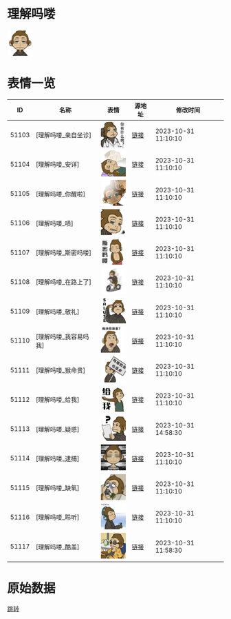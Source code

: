 # 理解吗喽

<img src="./cover.png" height="60" alt="cover" />

# 表情一览

|ID|名称|表情|源地址|修改时间|
|----|----|----|----|----|
|51103|[理解吗喽_亲自坐诊]|<img src="./pic/051103_%5B理解吗喽_亲自坐诊%5D.png" height="60" alt="亲自坐诊"/>|[链接](https://i0.hdslb.com/bfs/garb/a32e532e7cb701ddc6bf59352d9b158c193b9174.png)|2023-10-31 11:10:10|
|51104|[理解吗喽_安详]|<img src="./pic/051104_%5B理解吗喽_安详%5D.png" height="60" alt="安详"/>|[链接](https://i0.hdslb.com/bfs/garb/a3cc88f77c2f40128e502d718be654a02302ca81.png)|2023-10-31 11:10:10|
|51105|[理解吗喽_你醒啦]|<img src="./pic/051105_%5B理解吗喽_你醒啦%5D.png" height="60" alt="你醒啦"/>|[链接](https://i0.hdslb.com/bfs/garb/91e0eb3b19ce948e791e0b08239339f1586feb93.png)|2023-10-31 11:10:10|
|51106|[理解吗喽_啧]|<img src="./pic/051106_%5B理解吗喽_啧%5D.png" height="60" alt="啧"/>|[链接](https://i0.hdslb.com/bfs/garb/d58c30e0f21f3c82f31340c61d06aa55b8a88457.png)|2023-10-31 11:10:10|
|51107|[理解吗喽_斯密吗喽]|<img src="./pic/051107_%5B理解吗喽_斯密吗喽%5D.png" height="60" alt="斯密吗喽"/>|[链接](https://i0.hdslb.com/bfs/garb/67f40403bac2ee9122413bba52005cf20da429b3.png)|2023-10-31 11:10:10|
|51108|[理解吗喽_在路上了]|<img src="./pic/051108_%5B理解吗喽_在路上了%5D.png" height="60" alt="在路上了"/>|[链接](https://i0.hdslb.com/bfs/garb/87655c52b95a48253a5ec6da7b7af4b456f8d04e.png)|2023-10-31 11:10:10|
|51109|[理解吗喽_敬礼]|<img src="./pic/051109_%5B理解吗喽_敬礼%5D.png" height="60" alt="敬礼"/>|[链接](https://i0.hdslb.com/bfs/garb/09b2c517c95450831a3bbe85e849f5b2f79c01f3.png)|2023-10-31 11:10:10|
|51110|[理解吗喽_我容易吗我]|<img src="./pic/051110_%5B理解吗喽_我容易吗我%5D.png" height="60" alt="我容易吗我"/>|[链接](https://i0.hdslb.com/bfs/garb/e3bf5b66cfc9f1024e46a5338e9ca92dda58b046.png)|2023-10-31 11:10:10|
|51111|[理解吗喽_猴命贵]|<img src="./pic/051111_%5B理解吗喽_猴命贵%5D.png" height="60" alt="猴命贵"/>|[链接](https://i0.hdslb.com/bfs/garb/1d77bced714839f727fc748f4765a99871029520.png)|2023-10-31 11:10:10|
|51112|[理解吗喽_给我]|<img src="./pic/051112_%5B理解吗喽_给我%5D.png" height="60" alt="给我"/>|[链接](https://i0.hdslb.com/bfs/garb/2549bd1d5b1e3e597ae86428e65213d231123567.png)|2023-10-31 11:10:10|
|51113|[理解吗喽_疑惑]|<img src="./pic/051113_%5B理解吗喽_疑惑%5D.png" height="60" alt="疑惑"/>|[链接](https://i0.hdslb.com/bfs/garb/b88dddeb3907f227df77fca88719a175956a091d.png)|2023-10-31 14:58:30|
|51114|[理解吗喽_逮捕]|<img src="./pic/051114_%5B理解吗喽_逮捕%5D.png" height="60" alt="逮捕"/>|[链接](https://i0.hdslb.com/bfs/garb/14ee7dcfdfc23d4745dac6df1a4f292723e3f9dc.png)|2023-10-31 11:10:10|
|51115|[理解吗喽_缺氧]|<img src="./pic/051115_%5B理解吗喽_缺氧%5D.png" height="60" alt="缺氧"/>|[链接](https://i0.hdslb.com/bfs/garb/a442fe2740c51f8d56b6ec791d76e79ab5ebd443.png)|2023-10-31 11:10:10|
|51116|[理解吗喽_聆听]|<img src="./pic/051116_%5B理解吗喽_聆听%5D.png" height="60" alt="聆听"/>|[链接](https://i0.hdslb.com/bfs/garb/69cf19e8c611adeab66cd045e1e0d6043503e242.png)|2023-10-31 11:10:10|
|51117|[理解吗喽_酷盖]|<img src="./pic/051117_%5B理解吗喽_酷盖%5D.png" height="60" alt="酷盖"/>|[链接](https://i0.hdslb.com/bfs/garb/c9d1e7b928ac27fbb9899cf1811518d539406fdc.png)|2023-10-31 11:58:30|

# 原始数据

[跳转](./raw.json)

